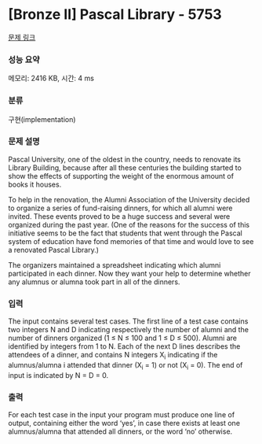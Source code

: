 # [Bronze II] Pascal Library - 5753 

[문제 링크](https://www.acmicpc.net/problem/5753) 

### 성능 요약

메모리: 2416 KB, 시간: 4 ms

### 분류

구현(implementation)

### 문제 설명

<p>Pascal University, one of the oldest in the country, needs to renovate its Library Building, because after all these centuries the building started to show the effects of supporting the weight of the enormous amount of books it houses.</p>

<p>To help in the renovation, the Alumni Association of the University decided to organize a series of fund-raising dinners, for which all alumni were invited. These events proved to be a huge success and several were organized during the past year. (One of the reasons for the success of this initiative seems to be the fact that students that went through the Pascal system of education have fond memories of that time and would love to see a renovated Pascal Library.)</p>

<p>The organizers maintained a spreadsheet indicating which alumni participated in each dinner. Now they want your help to determine whether any alumnus or alumna took part in all of the dinners.</p>

### 입력 

 <p>The input contains several test cases. The first line of a test case contains two integers N and D indicating respectively the number of alumni and the number of dinners organized (1 ≤ N ≤ 100 and 1 ≤ D ≤ 500). Alumni are identified by integers from 1 to N. Each of the next D lines describes the attendees of a dinner, and contains N integers X<sub>i</sub> indicating if the alumnus/alumna i attended that dinner (X<sub>i</sub> = 1) or not (X<sub>i</sub> = 0). The end of input is indicated by N = D = 0.</p>

### 출력 

 <p>For each test case in the input your program must produce one line of output, containing either the word ‘yes’, in case there exists at least one alumnus/alumna that attended all dinners, or the word ‘no’ otherwise.</p>

